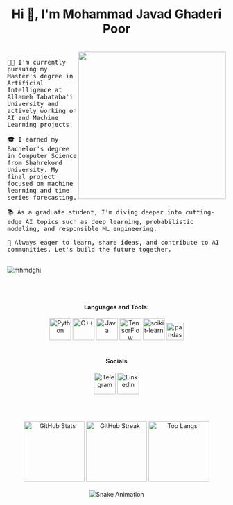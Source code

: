 <h1 align="center">Hi 👋, I'm Mohammad Javad Ghaderi Poor</h1>
<br>

<div>
   <img align="right" height="340" width="340" src="https://i.giphy.com/PjJ1cLHqLEveXysGDB.webp">
   <samp> <br>               
      🧑‍💻 I'm currently pursuing my Master's degree in Artificial Intelligence at Allameh Tabataba'i University and actively working on AI and Machine Learning projects.<br><br>
      🎓 I earned my Bachelor's degree in Computer Science from Shahrekord University. My final project focused on machine learning and time series forecasting.<br><br>
      📚 As a graduate student, I'm diving deeper into cutting-edge AI topics such as deep learning, probabilistic modeling, and responsible ML engineering.<br><br>
      🌱 Always eager to learn, share ideas, and contribute to AI communities. Let's build the future together.
   </samp>
</div> <br>

<p align="left">
   <img src="https://komarev.com/ghpvc/?username=mhmdghj&label=Profile%20views&color=0e75b6&style=flat" alt="mhmdghj" />
</p>

<br><br>

<div align="center">
<h4 align="center">Languages and Tools:</h4>
<a href="https://www.python.org" target="_blank" rel="noreferrer"> <img src="https://img.icons8.com/?size=100&id=13441&format=png&color=000000" alt="Python" height="50"/></a>
<a href="https://isocpp.org" target="_blank" rel="noreferrer"> <img src="https://img.icons8.com/?size=100&id=40669&format=png&color=000000" alt="C++"  height="50"/></a>
<a href="https://www.java.com" target="_blank" rel="noreferrer"> <img src="https://img.icons8.com/?size=100&id=13679&format=png&color=000000" alt="Java"  height="50"/></a>
<a href="https://www.tensorflow.org" target="_blank" rel="noreferrer"> <img src="https://img.icons8.com/?size=100&id=n3QRpDA7KZ7P&format=png&color=000000" alt="TensorFlow"  height="50"/></a>
<a href="https://scikit-learn.org" target="_blank" rel="noreferrer"> <img src="https://images.seeklogo.com/logo-png/33/1/scikit-learn-logo-png_seeklogo-337685.png" alt="scikit-learn"  height="50"/></a>
<a href="https://pandas.pydata.org" target="_blank" rel="noreferrer"> <img src="https://pypi-camo.freetls.fastly.net/f600bfcd25689c0d5d393d9189ae33d0ef4e6551/68747470733a2f2f636861726c6573667279652e6769746875622e696f2f696d672f70616e6e6461732d6c6f676f2e6a706567" alt="pandas"  height="40"/></a>
</div>

<br>

<div align="center">
<h4 align="center">Socials</h4>
<a href="https://t.me/mhmdj_ghaderipoor" target="_blank"><img align="center" src='https://img.icons8.com/?size=100&id=63306&format=png&color=000000' alt="Telegram"  height='50'/></a>
<!-- <a href="https://instagram.com/yourinstagram" target="_blank"><img align="center" src='https://img.icons8.com/?size=100&id=Xy10Jcu1L2Su&format=png&color=000000' alt='Instagram'  height='50'/></a> -->
<!-- <a href="https://x.com/yourtwitter" target="_blank"><img align="center" src='https://img.icons8.com/?size=100&id=ClbD5JTFM7FA&format=png&color=000000' alt='X'  height='50'/></a> -->
<a href="https://linkedin.com/in/yourlinkedin" target="_blank"><img align="center" src='https://img.icons8.com/?size=100&id=13930&format=png&color=000000' alt='LinkedIn' height='50'/></a>
</div>

<br><br>

<div align="center">
   <img src="https://github-readme-stats.vercel.app/api?username=mhmdjgh&theme=buefy&show_icons=true" height="140"  alt="GitHub Stats"/>
   <img src="https://streak-stats.demolab.com?user=mhmdjgh&theme=buefy&card_height=170" height="140" alt="GitHub Streak" />
   <img src="https://github-readme-stats.vercel.app/api/top-langs/?username=mhmdjgh&theme=buefy" height="140"  alt="Top Langs"  />
</div>

<br>

<div align="center">
   <img src="https://profile-readme-generator.com/assets/snake.svg" alt="Snake Animation" />
</div>
